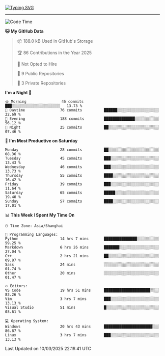 <a href="https://git.io/typing-svg"><img src="https://readme-typing-svg.demolab.com?font=Jersey+10&size=33&pause=1000&color=0077B8&vCenter=true&width=429&height=46&lines=TALK+LESS,+SMILE+MORE." alt="Typing SVG" /></a>

---

<!--START_SECTION:waka-->
![Code Time](http://img.shields.io/badge/Code%20Time-184%20hrs%2041%20mins-blue)

**🐱 My GitHub Data** 

> 📦 188.0 kB Used in GitHub's Storage 
 > 
> 🏆 86 Contributions in the Year 2025
 > 
> 🚫 Not Opted to Hire
 > 
> 📜 9 Public Repositories 
 > 
> 🔑 3 Private Repositories 
 > 
**I'm a Night 🦉** 

```text
🌞 Morning                46 commits          ███░░░░░░░░░░░░░░░░░░░░░░   13.73 % 
🌆 Daytime                76 commits          ██████░░░░░░░░░░░░░░░░░░░   22.69 % 
🌃 Evening                188 commits         ██████████████░░░░░░░░░░░   56.12 % 
🌙 Night                  25 commits          ██░░░░░░░░░░░░░░░░░░░░░░░   07.46 % 
```
📅 **I'm Most Productive on Saturday** 

```text
Monday                   28 commits          ██░░░░░░░░░░░░░░░░░░░░░░░   08.36 % 
Tuesday                  45 commits          ███░░░░░░░░░░░░░░░░░░░░░░   13.43 % 
Wednesday                46 commits          ███░░░░░░░░░░░░░░░░░░░░░░   13.73 % 
Thursday                 55 commits          ████░░░░░░░░░░░░░░░░░░░░░   16.42 % 
Friday                   39 commits          ███░░░░░░░░░░░░░░░░░░░░░░   11.64 % 
Saturday                 65 commits          █████░░░░░░░░░░░░░░░░░░░░   19.40 % 
Sunday                   57 commits          ████░░░░░░░░░░░░░░░░░░░░░   17.01 % 
```


📊 **This Week I Spent My Time On** 

```text
🕑︎ Time Zone: Asia/Shanghai

💬 Programming Languages: 
Python                   14 hrs 7 mins       ███████████████░░░░░░░░░░   59.25 % 
Markdown                 6 hrs 26 mins       ███████░░░░░░░░░░░░░░░░░░   27.04 % 
C++                      2 hrs 21 mins       ██░░░░░░░░░░░░░░░░░░░░░░░   09.87 % 
Sass                     24 mins             ░░░░░░░░░░░░░░░░░░░░░░░░░   01.74 % 
Other                    20 mins             ░░░░░░░░░░░░░░░░░░░░░░░░░   01.47 % 

🔥 Editors: 
VS Code                  19 hrs 51 mins      █████████████████████░░░░   83.26 % 
Vim                      3 hrs 7 mins        ███░░░░░░░░░░░░░░░░░░░░░░   13.13 % 
Visual Studio            51 mins             █░░░░░░░░░░░░░░░░░░░░░░░░   03.61 % 

💻 Operating System: 
Windows                  20 hrs 43 mins      ██████████████████████░░░   86.87 % 
Linux                    3 hrs 7 mins        ███░░░░░░░░░░░░░░░░░░░░░░   13.13 % 
```


 Last Updated on 10/03/2025 22:19:41 UTC
<!--END_SECTION:waka-->
